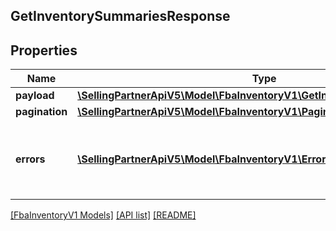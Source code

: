 ## GetInventorySummariesResponse

## Properties

Name | Type | Description | Notes
------------ | ------------- | ------------- | -------------
**payload** | [**\SellingPartnerApiV5\Model\FbaInventoryV1\GetInventorySummariesResult**](GetInventorySummariesResult.md) |  | [optional]
**pagination** | [**\SellingPartnerApiV5\Model\FbaInventoryV1\Pagination**](Pagination.md) |  | [optional]
**errors** | [**\SellingPartnerApiV5\Model\FbaInventoryV1\Error[]**](Error.md) | A list of error responses returned when a request is unsuccessful. | [optional]

[[FbaInventoryV1 Models]](../) [[API list]](../../Api) [[README]](../../../README.md)

